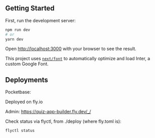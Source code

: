 ## Getting Started

First, run the development server:

```bash
npm run dev
# or
yarn dev
```

Open [http://localhost:3000](http://localhost:3000) with your browser to see the result.


This project uses [`next/font`](https://nextjs.org/docs/basic-features/font-optimization) to automatically optimize and load Inter, a custom Google Font.


## Deployments

Pocketbase:

Deployed on fly.io

Admin: https://quiz-app-builder.fly.dev/_/

Check status via flyctl, from ./deploy (where fly.toml is):

```sh
flyctl status
```



